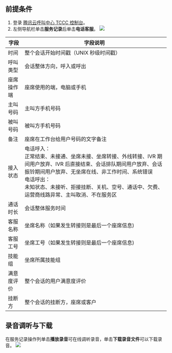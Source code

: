 ## 前提条件
1. 登录 [腾讯云呼叫中心 TCCC 控制台](https://console.cloud.tencent.com/ccc)。
2. 左侧导航栏单击**服务记录**后单击**电话客服**。
![](https://qcloudimg.tencent-cloud.cn/raw/00f5b1abf621094fbcc442c30c2fb3db.png)

| 字段    | 字段说明                                                                                                                                             |
| ----- | ------------------------------------------------------------------------------------------------------------------------------------------------ |
| 时间    | 整个会话开始时间戳（UNIX 秒级时间戳）                                                                                                                            |
| 呼叫类型  | 会话整体方向，呼入或呼出                                                                                                                                     |
| 座席操作端 | 座席使用的端，电脑或手机                                                                                                                                     |
| 主叫号码  | 主叫方手机号码                                                                                                                                          |
| 被叫号码  | 被叫方手机号码                                                                                                                                          |
| 备注    | 座席在工作台给用户号码的文字备注                                                                                                                                 |
| 接入状态  | 电话呼入：<br>正常结束、未接通、坐席未接、坐席转接、外线转接、IVR 期间用户放弃、IVR 后直接结束、会话排队期间用户放弃、会话振铃期间用户放弃、无坐席在线、非工作时间、系统错误<br>电话呼出：<br>未知状态、未接听、拒接挂断、关机、空号、通话中、欠费、运营商线路异常、主叫取消、不在服务区 |
| 通话时长  | 会话整体服务时间                                                                                                                                         |
| 客服名称  | 坐席名称（如果发生转接则是最后一个座席信息)                                                                                                                           |
| 客服工号  | 坐席工号（如果发生转接则是最后一个座席信息)                                                                                                                           |
| 技能组   | 坐席所属技能组                                                                                                                                          |
| 满意度评价 | 整个会话的用户满意度评价                                                                                                                                     |
| 挂断方   | 整个会话的挂断方，座席或客户                                                                                                                                   |

## 录音调听与下载
在服务记录操作列单击**播放录音**可在线调听录音，单击**下载录音文件**可以下载录音。
![](https://qcloudimg.tencent-cloud.cn/raw/45237c851dc4143d1043392d73e50573.png)
